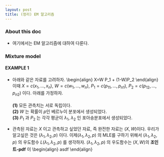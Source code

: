 ```yaml
---
layout: post
title: (정리) EM 알고리즘
--- 
```


### About this doc 

- 여기에서는 EM 알고리즘에 대하여 다룬다. 

### Mixture model 

#### EXAMPLE 1
- 아래와 같은 자료를 고려하자. 
\begin{align}
X=W P_1 + (1-W)P_2 
\end{align}
이때 $X=c(x_1,\dots,x_n)$, $W=c(w_1,\dots,w_n)$, $P_1=c(p_{11},\dots,p_{n1})$, $P_2=c(p_{12},\dots,p_{n2})$ 이다. 아래를 가정하자. <br/><br/>
**(1)** 모든 관측치는 서로 독립이다. <br/>
**(2)** $W$ 는 확률이 $p$인 베르누이 분포에서 생성되었다. <br/>
**(3)** $P_1$ 과 $P_2$ 는 각각 평균이 $\lambda_1$, $\lambda_2$ 인 포아송분포에서 생성되었다. 

- 관측된 자료는 $X$ 이고 관측하고 싶었던 자료, 즉 완전한 자료는 $(X,W)$이다. 우리가 알고싶은 것은 $(\lambda_1,\lambda_2,p)$ 이다. 이제$(\lambda_1,\lambda_2,p)$ 의 MLE를 구하기 위해서 $(\lambda_1,\lambda_2,p)$ 의 우도함수 $L(\lambda_1,\lambda_2,p)$ 를 생각하자. $(\lambda_1,\lambda_2,p)$ 의 우도함수는 $(X,W)$의 **조인트-pdf** 이
\begin{align}
asdf
\end{align}
